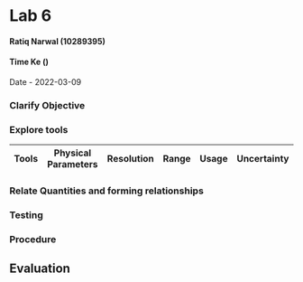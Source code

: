 # Lab 6
#### Ratiq Narwal (10289395)
#### Time Ke ()
Date - 2022-03-09



### Clarify Objective

### Explore tools
| Tools              | Physical Parameters   | Resolution    | Range                                                           | Usage                                                                                                         | Uncertainty |
| ------------------ | --------------------- | ------------- | --------------------------------------------------------------- | ------------------------------------------------------------------------------------------------------------- | ----------- |

### Relate Quantities and forming relationships

### Testing

### Procedure

## Evaluation